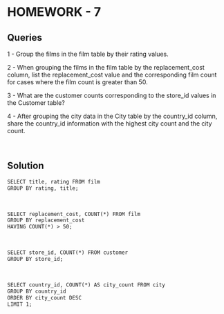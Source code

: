 # HOMEWORK - 7

## Queries

1 - Group the films in the film table by their rating values.

2 - When grouping the films in the film table by the replacement_cost column, list the replacement_cost value and the corresponding film count for cases where the film count is greater than 50.

3 - What are the customer counts corresponding to the store_id values in the Customer table?

4 - After grouping the city data in the City table by the country_id column, share the country_id information with the highest city count and the city count.

</br>

## Solution

```1 -
SELECT title, rating FROM film
GROUP BY rating, title;
```

</br>

```2 -
SELECT replacement_cost, COUNT(*) FROM film
GROUP BY replacement_cost
HAVING COUNT(*) > 50;
```

</br>

```3 -
SELECT store_id, COUNT(*) FROM customer
GROUP BY store_id;
```

</br>

```4 -
SELECT country_id, COUNT(*) AS city_count FROM city
GROUP BY country_id
ORDER BY city_count DESC
LIMIT 1;
```
